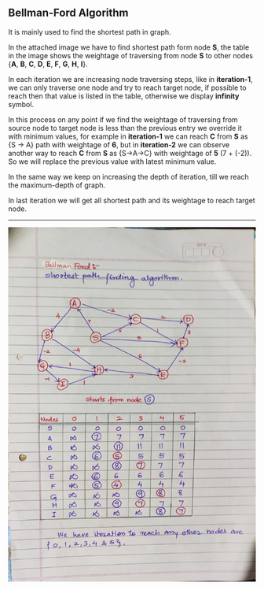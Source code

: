 ## Bellman-Ford Algorithm

It is mainly used to find the shortest path in graph.

In the attached image we have to find shortest path form node **S**, the table in the image shows the weightage of
traversing from node **S** to other nodes {**A**, **B**, **C**, **D**, **E**, **F**, **G**, **H**, **I**}.

In each iteration we are increasing node traversing steps, like in **iteration-1**, we can only traverse one node and
try to reach target node, if possible to reach then that value is listed in the table, otherwise we display **infinity**
symbol.

In this process on any point if we find the weightage of traversing from source node to target node is less than the previous entry
we override it with minimum values, for example in **iteration-1** we can reach **C** from **S** as {S -> A} path with weightage of **6**, but in **iteration-2** we can observe another way to reach **C** from **S** as {S->A->C} with weightage of **5** (7 + (-2)). So we will replace the previous value with latest minimum value.

In the same way we keep on increasing the depth of iteration, till we  reach the maximum-depth of graph.

In last iteration we will get all shortest path and its weightage to reach target node.

---

![bellman_ford](./explanation.jpg)